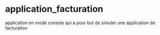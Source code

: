 # application_facturation
application en mode console qui a pour but  de simuler  une application de facturation
